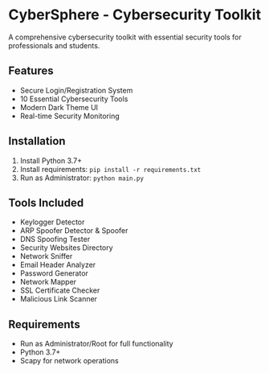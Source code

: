 # CyberSphere - Cybersecurity Toolkit

A comprehensive cybersecurity toolkit with essential security tools for professionals and students.

## Features
- Secure Login/Registration System
- 10 Essential Cybersecurity Tools
- Modern Dark Theme UI
- Real-time Security Monitoring

## Installation
1. Install Python 3.7+
2. Install requirements: `pip install -r requirements.txt`
3. Run as Administrator: `python main.py`

## Tools Included
- Keylogger Detector
- ARP Spoofer Detector & Spoofer
- DNS Spoofing Tester
- Security Websites Directory
- Network Sniffer
- Email Header Analyzer
- Password Generator
- Network Mapper
- SSL Certificate Checker
- Malicious Link Scanner

## Requirements
- Run as Administrator/Root for full functionality
- Python 3.7+
- Scapy for network operations